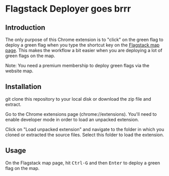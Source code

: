 # Flagstack Deployer goes brrr

## Introduction

The only purpose of this Chrome extension is to "click" on the green flag to deploy a green flag when you type the shortcut key on the [Flagstack map page](https://www.flagstack.net/map). This makes the workflow a bit easier when you are deploying a lot of green flags on the map.

Note: You need a premium membership to deploy green flags via the website map.

## Installation

git clone this repository to your local disk or download the zip file and extract.

Go to the Chrome extensions page (chrome://extensions). You'll need to enable developer mode in order to load an unpacked extension.

Click on "Load unpacked extension" and navigate to the folder in which you cloned or extracted the source files. Select this folder to load the extension.

## Usage

On the Flagstack map page, hit <kbd>Ctrl-G</kbd> and then <kbd>Enter</kbd> to deploy a green flag on the map.

